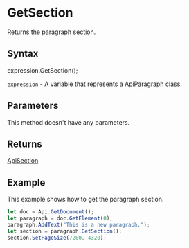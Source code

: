 # GetSection

Returns the paragraph section.

## Syntax

expression.GetSection();

`expression` - A variable that represents a [ApiParagraph](../ApiParagraph.md) class.

## Parameters

This method doesn't have any parameters.

## Returns

[ApiSection](../../ApiSection/ApiSection.md)

## Example

This example shows how to get the paragraph section.

```javascript
let doc = Api.GetDocument();
let paragraph = doc.GetElement(0);
paragraph.AddText("This is a new paragraph.");
let section = paragraph.GetSection();
section.SetPageSize(7200, 4320);
```
